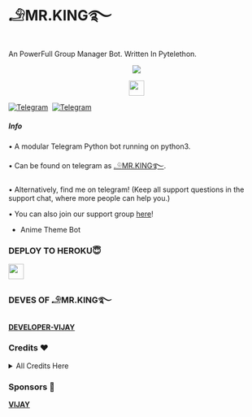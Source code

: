 # 𓄂MR.KING࿐

An PowerFull Group Manager Bot. Written In Pytelethon.

<p align="center">
  <img src="https://telegra.ph/file/6e511f64070f00434a696.jpg">
</p>

<p align="center">
  <a href="https://python.org">
     <img height="30px" src="http://forthebadge.com/images/badges/made-with-python.svg">
  </a>

[![Telegram](https://img.shields.io/badge/Channel-003245?style=flat&labelColor=224242&logoColor=white&for-the-badge&logo=telegram)](https://t.me/mrKINGsupport)&nbsp; [![Telegram](https://img.shields.io/badge/Support-003245?style=flat&labelColor=224242&logoColor=white&for-the-badge&logo=telegram)](https://t.me/mrKINGsupport)&nbsp;

##### Info

• A modular Telegram Python bot running on python3.

• Can be found on telegram as [𓄂MR.KING࿐](https://t.me/MR_KING_PRO_BOT).

• Alternatively, find me on telegram! (Keep all support questions in the support chat, where more people can help you.)

• You can also join our support group [here](https://t.me/mrKINGsupport)!

- Anime Theme Bot

### DEPLOY TO HEROKU😇

<p align="left">
  <a href="https://dashboard.heroku.com/new?template=https://github.com/Viju60/GroupMenter/">
     <img height="30px" src="https://img.shields.io/badge/Deploy%20To%20Heroku-blueviolet?style=for-the-badge&logo=heroku">
  </a>

### DEVES OF 𓄂MR.KING࿐

**[DEVELOPER-VIJAY](https://github.com/VIJU60)** 

### Credits ❤
<details><summary>All Credits Here</summary>
<p>

**[VIJAY](https://github.com/VIJU60)** 

</details>

### Sponsors 🎸

**[VIJAY](https://github.com/viju60)** 
